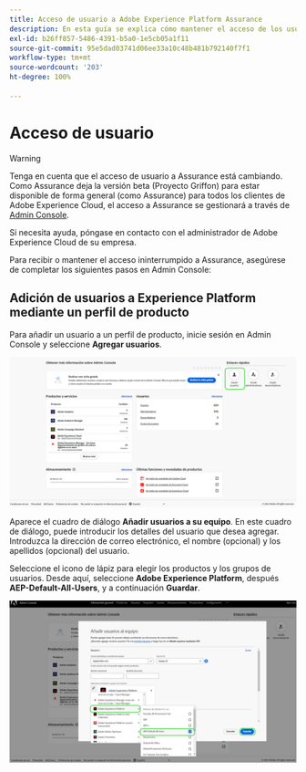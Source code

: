 ```yaml
---
title: Acceso de usuario a Adobe Experience Platform Assurance
description: En esta guía se explica cómo mantener el acceso de los usuarios a Adobe Experience Platform Assurance administrándolo a través de Admin Console.
exl-id: b26ff857-5486-4391-b5a0-1e5cb05a1f11
source-git-commit: 95e5dad03741d06ee33a10c48b481b792140f7f1
workflow-type: tm+mt
source-wordcount: '203'
ht-degree: 100%

---
```


# Acceso de usuario

>[!WARNING]
>
>Tenga en cuenta que el acceso de usuario a Assurance está cambiando. Como Assurance deja la versión beta (Proyecto Griffon) para estar disponible de forma general (como Assurance) para todos los clientes de Adobe Experience Cloud, el acceso a Assurance se gestionará a través de [Admin Console](https://helpx.adobe.com/es/enterprise/using/admin-console.html).
>
>Si necesita ayuda, póngase en contacto con el administrador de Adobe Experience Cloud de su empresa.

Para recibir o mantener el acceso ininterrumpido a Assurance, asegúrese de completar los siguientes pasos en Admin Console:

## Adición de usuarios a Experience Platform mediante un perfil de producto

Para añadir un usuario a un perfil de producto, inicie sesión en Admin Console y seleccione **Agregar usuarios**.

![Se resalta el botón Agregar usuarios.](./images/get-access/product-profile-add-users.png)

Aparece el cuadro de diálogo **Añadir usuarios a su equipo**. En este cuadro de diálogo, puede introducir los detalles del usuario que desea agregar. Introduzca la dirección de correo electrónico, el nombre (opcional) y los apellidos (opcional) del usuario.

Seleccione el icono de lápiz para elegir los productos y los grupos de usuarios. Desde aquí, seleccione **Adobe Experience Platform**, después **AEP-Default-All-Users**, y a continuación **Guardar**.

![Se muestra el cuadro de diálogo que muestra cómo añadir el perfil del producto.](./images/get-access/product-profile-add-profile.png)
